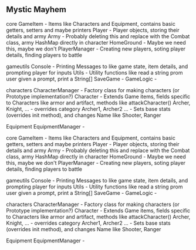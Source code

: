## Mystic Mayhem

core
    GameItem - Items like Characters and Equipment, contains basic getters, setters and maybe printers
    Player - Player objects, storing their details and army
    Army - Probably deleting this and replace with the Combat class, army HashMap directly in character
    HomeGround - Maybe we need this, maybe we don't
    PlayerManager - Creating new players, soting player details, finding players to battle

gameutils
    Console - Printing Messages to like game state, item details, and prompting player for inputs
    Utils - Utility functions like read a string prom user given a prompt, print a String[]
    SaveGame -
    GameLogic -

characters
    CharacterManager - Factory class for making characters (or Prototype implementation?)
    Character - Extends Game items, fields specific to Characters like armor and artifact, methods like attackCharacter()
    Archer, Knight, ... - overrides category
    Archer1, Archer2 ... - Sets base stats (overrides init method), and changes Name like Shooter, Ranger

Equipment
    EquipmentManager -
    

core
    GameItem - Items like Characters and Equipment, contains basic getters, setters and maybe printers
    Player - Player objects, storing their details and army
    Army - Probably deleting this and replace with the Combat class, army HashMap directly in character
    HomeGround - Maybe we need this, maybe we don't
    PlayerManager - Creating new players, soting player details, finding players to battle

gameutils
    Console - Printing Messages to like game state, item details, and prompting player for inputs
    Utils - Utility functions like read a string prom user given a prompt, print a String[]
    SaveGame -
    GameLogic -

characters
    CharacterManager - Factory class for making characters (or Prototype implementation?)
    Character - Extends Game items, fields specific to Characters like armor and artifact, methods like attackCharacter()
    Archer, Knight, ... - overrides category
    Archer1, Archer2 ... - Sets base stats (overrides init method), and changes Name like Shooter, Ranger

Equipment
    EquipmentManager -
    